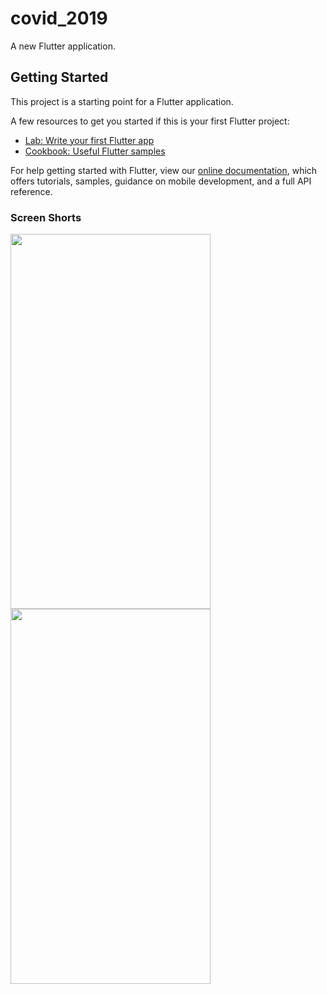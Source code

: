 # covid_2019

A new Flutter application.

## Getting Started

This project is a starting point for a Flutter application.

A few resources to get you started if this is your first Flutter project:

- [Lab: Write your first Flutter app](https://flutter.dev/docs/get-started/codelab)
- [Cookbook: Useful Flutter samples](https://flutter.dev/docs/cookbook)

For help getting started with Flutter, view our
[online documentation](https://flutter.dev/docs), which offers tutorials,
samples, guidance on mobile development, and a full API reference.

<h3>Screen Shorts</>
<p>
  <a target="_blank" rel="noopener noreferrer" href="https://user-images.githubusercontent.com/20543298/57968943-128e9b80-7993-11e9-8c4b-d831d7c989f4.PNG">
    <img src="https://user-images.githubusercontent.com/26364962/98229243-7a67e600-1f7b-11eb-9486-2ea868f36678.png" height="600" width="320">
  </a>
  <a target="_blank" rel="noopener noreferrer" href="https://user-images.githubusercontent.com/20543298/57968944-13273200-7993-11e9-8344-86bb71c2c915.PNG">
    <img src="https://user-images.githubusercontent.com/26364962/98229373-a2574980-1f7b-11eb-8d9a-f59f852a6ab9.png" height="600" width="320">
  </a>
</p>

